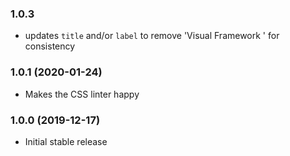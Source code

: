 ### 1.0.3

* updates `title` and/or `label` to remove 'Visual Framework ' for consistency

### 1.0.1 (2020-01-24)

* Makes the CSS linter happy

### 1.0.0 (2019-12-17)

* Initial stable release
